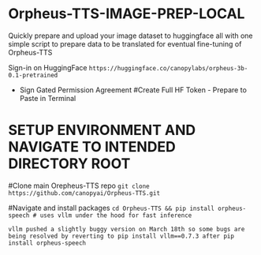 # Orpheus-TTS-IMAGE-PREP-LOCAL
Quickly prepare and upload your image dataset to huggingface all with one simple script to prepare data to be translated for eventual fine-tuning of Orpheus-TTS

Sign-in on HuggingFace
`https://huggingface.co/canopylabs/orpheus-3b-0.1-pretrained`
  - Sign Gated Permission Agreement
#Create Full HF Token - Prepare to Paste in Terminal

# SETUP ENVIRONMENT AND NAVIGATE TO INTENDED DIRECTORY ROOT

#Clone main Orepheus-TTS repo
`git clone https://github.com/canopyai/Orpheus-TTS.git`

#Navigate and install packages
`cd Orpheus-TTS && pip install orpheus-speech # uses vllm under the hood for fast inference`

`vllm pushed a slightly buggy version on March 18th so some bugs are being resolved by reverting to pip install vllm==0.7.3 after pip install orpheus-speech`

